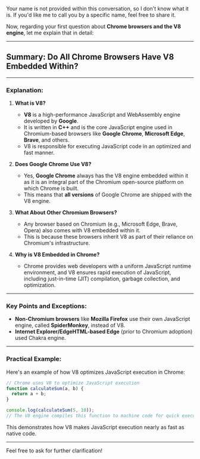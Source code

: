 Your name is not provided within this conversation, so I don't know what it is. If you'd like me to call you by a specific name, feel free to share it.

Now, regarding your first question about **Chrome browsers and the V8 engine**, let me explain that in detail:

---

## Summary: **Do All Chrome Browsers Have V8 Embedded Within?**

---

### Explanation:

1. **What is V8?**
   - **V8** is a high-performance JavaScript and WebAssembly engine developed by **Google**.
   - It is written in **C++** and is the core JavaScript engine used in Chromium-based browsers like **Google Chrome**, **Microsoft Edge**, **Brave**, and others.
   - V8 is responsible for executing JavaScript code in an optimized and fast manner.

2. **Does Google Chrome Use V8?**
   - Yes, **Google Chrome** always has the V8 engine embedded within it as it is an integral part of the Chromium open-source platform on which Chrome is built.
   - This means that **all versions** of Google Chrome are shipped with the V8 engine.

3. **What About Other Chromium Browsers?**
   - Any browser based on Chromium (e.g., Microsoft Edge, Brave, Opera) also comes with V8 embedded within it.
   - This is because these browsers inherit V8 as part of their reliance on Chromium's infrastructure.

4. **Why is V8 Embedded in Chrome?**
   - Chrome provides web developers with a uniform JavaScript runtime environment, and V8 ensures rapid execution of JavaScript, including just-in-time (JIT) compilation, garbage collection, and optimization.

---

### Key Points and Exceptions:
- **Non-Chromium browsers** like **Mozilla Firefox** use their own JavaScript engine, called **SpiderMonkey**, instead of V8.
- **Internet Explorer/EdgeHTML-based Edge** (prior to Chromium adoption) used Chakra engine.

---

### Practical Example:

Here's an example of how V8 optimizes JavaScript execution in Chrome:

```javascript
// Chrome uses V8 to optimize JavaScript execution
function calculateSum(a, b) {
  return a + b;
}

console.log(calculateSum(5, 10));
// The V8 engine compiles this function to machine code for quick execution.
```

This demonstrates how V8 makes JavaScript execution nearly as fast as native code.

---

Feel free to ask for further clarification!